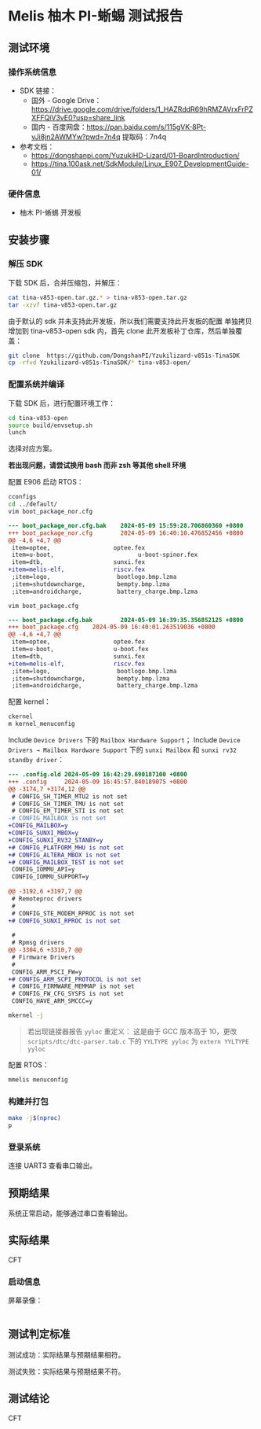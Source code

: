# Melis 柚木 PI-蜥蜴 测试报告

## 测试环境

### 操作系统信息

- SDK 链接：
    - 国外 - Google Drive：https://drive.google.com/drive/folders/1_HAZRddR69hRMZAVrxFrPZXFFQiV3vE0?usp=share_link
    - 国内 - 百度网盘：https://pan.baidu.com/s/115gVK-8Pt-vJi8jn2AWMYw?pwd=7n4q 提取码：7n4q
- 参考文档：
    - https://dongshanpi.com/YuzukiHD-Lizard/01-BoardIntroduction/
    - https://tina.100ask.net/SdkModule/Linux_E907_DevelopmentGuide-01/

### 硬件信息

- 柚木 PI-蜥蜴 开发板


## 安装步骤

### 解压 SDK

下载 SDK 后，合并压缩包，并解压：
```bash
cat tina-v853-open.tar.gz.* > tina-v853-open.tar.gz
tar -xzvf tina-v853-open.tar.gz
```

由于默认的 sdk 并未支持此开发板，所以我们需要支持此开发板的配置 单独拷贝增加到 tina-v853-open sdk 内，首先 clone 此开发板补丁仓库，然后单独覆盖：
```bash
git clone  https://github.com/DongshanPI/Yzukilizard-v851s-TinaSDK
cp -rfvd Yzukilizard-v851s-TinaSDK/* tina-v853-open/
```


### 配置系统并编译

下载 SDK 后，进行配置环境工作：
```bash
cd tina-v853-open
source build/envsetup.sh
lunch
```
选择对应方案。

**若出现问题，请尝试换用 bash 而非 zsh 等其他 shell 环境**

配置 E906 启动 RTOS：
```bash
cconfigs
cd ../default/
vim boot_package_nor.cfg
```
```diff
--- boot_package_nor.cfg.bak    2024-05-09 15:59:28.706860360 +0800
+++ boot_package_nor.cfg        2024-05-09 16:40:10.476852456 +0800
@@ -4,6 +4,7 @@
 item=optee,                  optee.fex
 item=u-boot,                        u-boot-spinor.fex
 item=dtb,                    sunxi.fex
+item=melis-elf,              riscv.fex
 ;item=logo,                   bootlogo.bmp.lzma
 ;item=shutdowncharge,         bempty.bmp.lzma
 ;item=androidcharge,          battery_charge.bmp.lzma
```
```bash
vim boot_package.cfg
```
```diff
--- boot_package.cfg.bak        2024-05-09 16:39:35.356852125 +0800
+++ boot_package.cfg    2024-05-09 16:40:01.263519036 +0800
@@ -4,6 +4,7 @@
 item=optee,                  optee.fex
 item=u-boot,                 u-boot.fex
 item=dtb,                    sunxi.fex
+item=melis-elf,              riscv.fex
 ;item=logo,                   bootlogo.bmp.lzma
 ;item=shutdowncharge,         bempty.bmp.lzma
 ;item=androidcharge,          battery_charge.bmp.lzma
```

配置 kernel：
```bash
ckernel
m kernel_menuconfig
```
Include `Device Drivers` 下的 `Mailbox Hardware Support`；
Include `Device Drivers → Mailbox Hardware Support` 下的 `sunxi Mailbox` 和 `sunxi rv32 standby driver`：
```diff
--- .config.old 2024-05-09 16:42:29.690187100 +0800
+++ .config     2024-05-09 16:45:57.840189075 +0800
@@ -3174,7 +3174,12 @@
 # CONFIG_SH_TIMER_MTU2 is not set
 # CONFIG_SH_TIMER_TMU is not set
 # CONFIG_EM_TIMER_STI is not set
-# CONFIG_MAILBOX is not set
+CONFIG_MAILBOX=y
+CONFIG_SUNXI_MBOX=y
+CONFIG_SUNXI_RV32_STANBY=y
+# CONFIG_PLATFORM_MHU is not set
+# CONFIG_ALTERA_MBOX is not set
+# CONFIG_MAILBOX_TEST is not set
 CONFIG_IOMMU_API=y
 CONFIG_IOMMU_SUPPORT=y
 
@@ -3192,6 +3197,7 @@
 # Remoteproc drivers
 #
 # CONFIG_STE_MODEM_RPROC is not set
+# CONFIG_SUNXI_RPROC is not set
 
 #
 # Rpmsg drivers
@@ -3304,6 +3310,7 @@
 # Firmware Drivers
 #
 CONFIG_ARM_PSCI_FW=y
+# CONFIG_ARM_SCPI_PROTOCOL is not set
 # CONFIG_FIRMWARE_MEMMAP is not set
 # CONFIG_FW_CFG_SYSFS is not set
 CONFIG_HAVE_ARM_SMCCC=y
```
```bash
mkernel -j
```

> 若出现链接器报告 `yyloc` 重定义：
> 这是由于 GCC 版本高于 10，更改 `scripts/dtc/dtc-parser.tab.c` 下的 `YYLTYPE yyloc` 为 `extern YYLTYPE yyloc`

配置 RTOS：
```bash
mmelis menuconfig
```

### 构建并打包

```bash
make -j$(nproc)
p
```

### 登录系统

连接 UART3 查看串口输出。

## 预期结果

系统正常启动，能够通过串口查看输出。

## 实际结果

CFT

### 启动信息

屏幕录像：

```log
```

## 测试判定标准

测试成功：实际结果与预期结果相符。

测试失败：实际结果与预期结果不符。

## 测试结论

CFT
